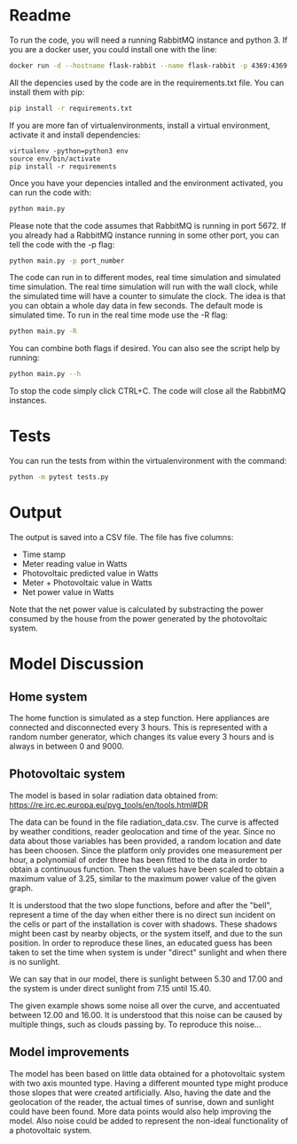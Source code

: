 # Readme
To run the code, you will need a running RabbitMQ instance and python 3.
If you are a docker user, you could install one with the line:
```sh
docker run -d --hostname flask-rabbit --name flask-rabbit -p 4369:4369 -p 5671:5671 -p 5672:5672 rabbitmq:3
```

All the depencies used by the code are in the requirements.txt file.
You can install them with pip:
```bash
pip install -r requirements.txt
```

If you are more fan of virtualenvironments, install a virtual environment, activate it and install dependencies:
```
virtualenv -python=python3 env
source env/bin/activate
pip install -r requirements
```

Once you have your depencies intalled and the environment activated, you can run the code with:
```bash
python main.py
```

Please note that the code assumes that RabbitMQ is running in port 5672. If you already had a RabbitMQ instance running in some other port, you can tell the code with the -p flag:
```bash
python main.py -p port_number
```

The code can run in to different modes, real time simulation and simulated time simulation.
The real time simulation will run with the wall clock, while the simulated time will have a counter to simulate the clock.
The idea is that you can obtain a whole day data in few seconds. The default mode is simulated time. To run in the real time mode use the -R flag:
```bash
python main.py -R
```

You can combine both flags if desired. You can also see the script help by running:
```bash
python main.py --h
```

To stop the code simply click CTRL+C. The code will close all the RabbitMQ instances.

# Tests
You can run the tests from within the virtualenvironment with the command:
```bash
python -m pytest tests.py
```

# Output
The output is saved into a CSV file. The file has five columns:

* Time stamp
* Meter reading value in Watts
* Photovoltaic predicted value in Watts
* Meter + Photovoltaic value in Watts
* Net power value in Watts

Note that the net power value is calculated by substracting the power consumed by the house from the power generated by the photovoltaic system.


# Model Discussion

## Home system
The home function is simulated as a step function. Here appliances are connected and disconnected every 3 hours.
This is represented with a random number generator, which changes its value every 3 hours and is always in between 0 and 9000.

## Photovoltaic system
The model is based in solar radiation data obtained from:
https://re.jrc.ec.europa.eu/pvg_tools/en/tools.html#DR

The data can be found in the file radiation_data.csv.
The curve is affected by weather conditions, reader geolocation and time of the year.
Since no data about those variables has been provided, a random location and date has been choosen.
Since the platform only provides one measurement per hour, a polynomial of order three has been fitted to the data in order to obtain a continuous function.
Then the values have been scaled to obtain a maximum value of 3.25, similar to the maximum power value of the given graph.

It is understood that the two slope functions, before and after the "bell", represent a time of the day when either there is no direct sun incident on the cells or part of the installation is cover with shadows.
These shadows might been cast by nearby objects, or the system itself, and due to the sun position.
In order to reproduce these lines, an educated guess has been taken to set the time when system is under "direct" sunlight and when there is no sunlight.

We can say that in our model, there is sunlight between 5.30 and 17.00 and the system is under direct sunlight from 7.15 until 15.40.

The given example shows some noise all over the curve, and accentuated between 12.00 and 16.00. It is understood that this noise can be caused by multiple things, such as clouds passing by.
To reproduce this noise...

## Model improvements
The model has been based on little data obtained for a photovoltaic system with two axis mounted type. 
Having a different mounted type might produce those slopes that were created artificially.
Also, having the date and the geolocation of the reader, the actual times of sunrise, down and sunlight could have been found.
More data points would also help improving the model.
Also noise could be added to represent the non-ideal functionality of a photovoltaic system.
